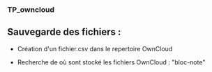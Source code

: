 ### TP_owncloud

## Sauvegarde des fichiers :

- Création d'un fichier.csv dans le repertoire OwnCloud

- Recherche de où sont stocké les fichiers OwnCloud :
"bloc-note"




